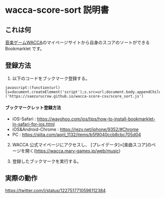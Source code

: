 # wacca-score-sort 説明書

## これは何

[音楽ゲームWACCA](https://wacca.marv.jp/)のマイページサイトから自身のスコアのソートができる Bookmarklet です。

## 登録方法

1. 以下のコードをブックマーク登録する。

```
javascript:(function(url){s=document.createElement('script');s.src=url;document.body.appendChild(s);})('https://saezurucrow.github.io/wacca-score-csv/score_sort.js')
```

#### ブックマークレット登録方法

- iOS-Safari : https://wayohoo.com/ios/tips/how-to-install-bookmarklet-in-safari-for-ios.html
- iOS&Android-Chrome : https://rezv.net/iphone/9352/#Chrome
- PC : https://qiita.com/aqril_1132/items/b5f9040ccb8cbc705d04

2. WACCA 公式マイページにアクセスし、 [プレイデータ]>[楽曲スコア]のページを開く(https://wacca.marv-games.jp/web/music)

3. 登録したブックマークを実行する。

## 実際の動作

https://twitter.com/i/status/1227517710596112384
